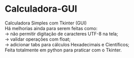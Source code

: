 # Calculadora-GUI
Calculadora Simples com Tkinter (GUI)<br />
Há melhorias ainda para serem feitas como:<br />
 -> não permitir digitação de caracteres UTF-8 na tela;<br />
 -> validar operações com float;<br />
 -> adicionar tabs para cálculos Hexadecimais e Científicos;<br />
Feita totalmente em python para praticar com o Tkinter.<br />
